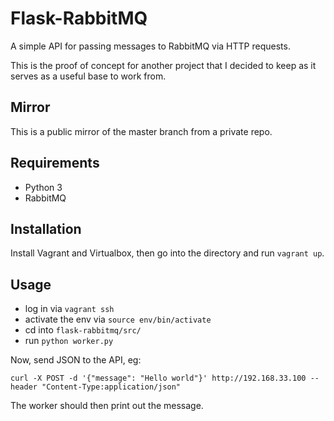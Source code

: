 # Flask-RabbitMQ

A simple API for passing messages to RabbitMQ via HTTP requests.

This is the proof of concept for another project that I decided to keep as it
serves as a useful base to work from.

## Mirror

This is a public mirror of the master branch from a private repo.

## Requirements

 * Python 3
 * RabbitMQ

## Installation

Install Vagrant and Virtualbox, then go into the directory and run `vagrant up`.

## Usage

* log in via `vagrant ssh`
* activate the env via `source env/bin/activate`
* cd into `flask-rabbitmq/src/`
* run `python worker.py`

Now, send JSON to the API, eg:

`curl -X POST -d '{"message": "Hello world"}' http://192.168.33.100 --header "Content-Type:application/json"`

The worker should then print out the message.
